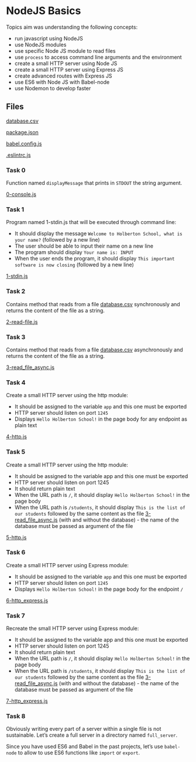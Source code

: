 # NodeJS Basics

Topics aim was understanding the following concepts:

* run javascript using NodeJS
* use NodeJS modules
* use specific Node JS module to read files
* use `process` to access command line arguments and the environment
* create a small HTTP server using Node JS
* create a small HTTP server using Express JS
* create advanced routes with Express JS
* use ES6 with Node JS with Babel-node
* use Nodemon to develop faster

## Files

[database.csv](./database.csv)

[package.json](./package.json)

[babel.config.js](./babel.config.js)

[.eslintrc.js](./.eslintrc.js)

### Task 0

Function named `displayMessage` that prints in `STDOUT` the string argument.

[0-console.js](./0-console.js)

### Task 1

Program named 1-stdin.js that will be executed through command line:

* It should display the message `Welcome to Holberton School, what is your name?` (followed by a new line)
* The user should be able to input their name on a new line
* The program should display `Your name is: INPUT`
* When the user ends the program, it should display `This important software is now closing` (followed by a new line)

[1-stdin.js](./1-stdin.js)

### Task 2

Contains method that reads from a file [database.csv](./database.csv) synchronously and returns the content of the file as a string.

[2-read-file.js](./2-read-file.js)

### Task 3

Contains method that reads from a file [database.csv](./database.csv) asynchronously and returns the content of the file as a string.

[3-read_file_async.js](./3-read_file_async.js)

### Task 4

Create a small HTTP server using the http module:

* It should be assigned to the variable `app` and this one must be exported
* HTTP server should listen on port `1245`
* Displays `Hello Holberton School!` in the page body for any endpoint as plain text

[4-http.js](./4-http.js)

### Task 5

Create a small HTTP server using the http module:

* It should be assigned to the variable app and this one must be exported
* HTTP server should listen on port 1245
* It should return plain text
* When the URL path is `/`, it should display `Hello Holberton School!` in the page body
* When the URL path is `/students`, it should display `This is the list of our students` followed by the same content as the file [3-read_file_async.js](./3-read_file_async.js) (with and without the database) - the name of the database must be passed as argument of the file

[5-http.js](./5-http.js)

### Task 6

Create a small HTTP server using Express module:

* It should be assigned to the variable `app` and this one must be exported
* HTTP server should listen on port `1245`
* Displays `Hello Holberton School!` in the page body for the endpoint `/`

[6-http_express.js](./6-http_express.js)

### Task 7

Recreate the small HTTP server using Express module:

* It should be assigned to the variable app and this one must be exported
* HTTP server should listen on port 1245
* It should return plain text
* When the URL path is `/`, it should display `Hello Holberton School!` in the page body
* When the URL path is `/students`, it should display `This is the list of our students` followed by the same content as the file [3-read_file_async.js](./3-read_file_async.js) (with and without the database) - the name of the database must be passed as argument of the file

[7-http_express.js](./7-http_express.js)

### Task 8

Obviously writing every part of a server within a single file is not sustainable. Let’s create a full server in a directory named `full_server`.

Since you have used ES6 and Babel in the past projects, let’s use `babel-node` to allow to use ES6 functions like `import` or `export`.